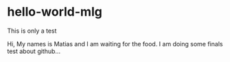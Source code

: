 # hello-world-mlg
This is only a test

Hi, My names is Matias and I am waiting for the food.
I am doing some finals test about github...
